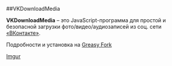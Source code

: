 ##VKDownloadMedia

**VKDownloadMedia** – это JavaScript-программа для простой и безопасной загрузки фото/видео/аудиозаписей из соц. сети [«ВКонтакте»](http://vk.com/).

Подробности и установка на [Greasy Fork](https://greasyfork.org/ru/scripts/7385-vkdownloadmedia)

[Imgur](http://i.imgur.com/XhOXpwO.png)

